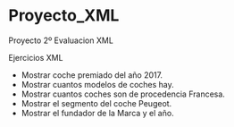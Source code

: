 # Proyecto_XML
Proyecto 2º Evaluacion XML

Ejercicios XML

* Mostrar coche premiado del año 2017.
* Mostrar cuantos modelos de coches hay.
* Mostrar cuantos coches son de procedencia Francesa.
* Mostrar el segmento del coche Peugeot.
* Mostrar el fundador de la Marca y el año.
